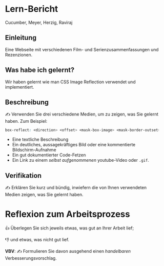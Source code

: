 # Lern-Bericht
Cucumber, Meyer, Herzig, Raviraj

## Einleitung

Eine Webseite mit verschiedenen Film- und Serienzusammenfassungen und Rezenzionen.

## Was habe ich gelernt?

Wir haben gelernt wie man CSS Image Reflection verwendet und implementiert.

## Beschreibung

✍️ Verwenden Sie drei verschiedene Medien, um zu zeigen, was Sie gelernt haben. Zum Beispiel:

```css
box-reflect: <direction> <offset> <mask-box-image> <mask-border-outset>;
```

* Eine textliche Beschreibung
* Ein deutliches, aussagekräftiges Bild oder eine kommentierte Bildschirm-Aufnahme
* Ein gut dokumentierter Code-Fetzen
* Ein Link zu einem *selbst aufgenommenen* youtube-Video oder `.gif`.

## Verifikation

✍️ Erklären Sie kurz und bündig, inwiefern die von Ihnen verwendeten Medien zeigen, was Sie gelernt haben.

# Reflexion zum Arbeitsprozess

👍 Überlegen Sie sich jeweils etwas, was gut an Ihrer Arbeit lief; 

👎 und etwas, was nicht gut lief.

**VBV**: ✍️ Formulieren Sie davon ausgehend einen *handelbaren* Verbesserungsvorschlag.


